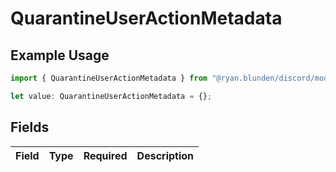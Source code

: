 # QuarantineUserActionMetadata

## Example Usage

```typescript
import { QuarantineUserActionMetadata } from "@ryan.blunden/discord/models/components";

let value: QuarantineUserActionMetadata = {};
```

## Fields

| Field       | Type        | Required    | Description |
| ----------- | ----------- | ----------- | ----------- |